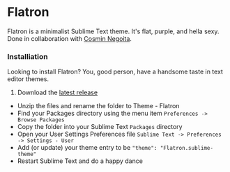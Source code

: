 Flatron
=======

Flatron is a minimalist Sublime Text theme. It's flat, purple, and hella sexy. Done in collaboration with [Cosmin Negoita](https://twitter.com/cosminnegoita).

### Installiation

Looking to install Flatron? You, good person, have a handsome taste in text editor themes.
  1. Download the [latest release](https://github.com/Codingbean/Flatron/releases)
  * Unzip the files and rename the folder to Theme - Flatron
  * Find your Packages directory using the menu item `Preferences -> Browse Packages`
  * Copy the folder into your Sublime Text `Packages` directory
  * Open your User Settings Preferences file `Sublime Text -> Preferences -> Settings - User`
  * Add (or update) your theme entry to be `"theme": "Flatron.sublime-theme"`
  * Restart Sublime Text and do a happy dance
